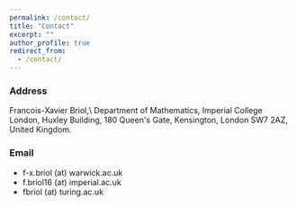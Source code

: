```yaml
---
permalink: /contact/
title: "Contact"
excerpt: ""
author_profile: true
redirect_from: 
  - /contact/
---
```


### Address

Francois-Xavier Briol,\\
Department of Mathematics,
Imperial College London,
Huxley Building,
180 Queen's Gate, 
Kensington, 
London SW7 2AZ, 
United Kingdom.


### Email

* f-x.briol (at) warwick.ac.uk
* f.briol16 (at) imperial.ac.uk
* fbriol (at) turing.ac.uk